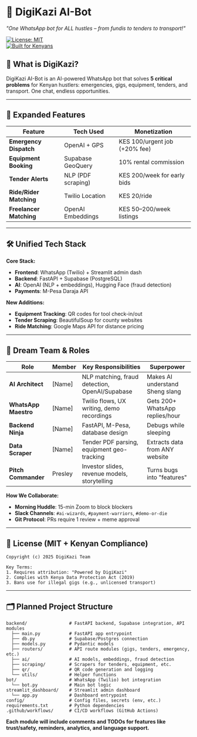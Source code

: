 # 🚨 DigiKazi AI-Bot  
*"One WhatsApp bot for ALL hustles – from fundis to tenders to transport!"*  

[![License: MIT](https://img.shields.io/badge/License-MIT-green.svg)](LICENSE)  
[![Built for Kenyans](https://img.shields.io/badge/Made%20for-Kenya-FFD700)](https://vibehackathon.com)  



## 🚀 What is DigiKazi?

DigiKazi AI-Bot is an AI-powered WhatsApp bot that solves **5 critical problems** for Kenyan hustlers: emergencies, gigs, equipment, tenders, and transport. One chat, endless opportunities.

---

## 🌟 Expanded Features  
| Feature                | Tech Used          | Monetization                          |  
|------------------------|--------------------|---------------------------------------|  
| **Emergency Dispatch** | OpenAI + GPS       | KES 100/urgent job (+20% fee)         |  
| **Equipment Booking**  | Supabase GeoQuery  | 10% rental commission                 |  
| **Tender Alerts**      | NLP (PDF scraping) | KES 200/week for early bids           |  
| **Ride/Rider Matching**| Twilio Location    | KES 20/ride                           |  
| **Freelancer Matching**| OpenAI Embeddings  | KES 50–200/week listings              |  

---

## 🛠️ Unified Tech Stack  
**Core Stack:**  
- **Frontend**: WhatsApp (Twilio) + Streamlit admin dash  
- **Backend**: FastAPI + Supabase (PostgreSQL)  
- **AI**: OpenAI (NLP + embeddings), Hugging Face (fraud detection)  
- **Payments**: M-Pesa Daraja API  

**New Additions:**  
- **Equipment Tracking**: QR codes for tool check-in/out  
- **Tender Scraping**: BeautifulSoup for county websites  
- **Ride Matching**: Google Maps API for distance pricing  

---

## 👥 Dream Team & Roles  
| Role                  | Member       | Key Responsibilities                          | Superpower                          |  
|-----------------------|--------------|-----------------------------------------------|-------------------------------------|  
| **AI Architect**      | [Name]       | NLP matching, fraud detection, OpenAI/Supabase| Makes AI understand Sheng slang      |  
| **WhatsApp Maestro**  | [Name]       | Twilio flows, UX writing, demo recordings     | Gets 200+ WhatsApp replies/hour     |  
| **Backend Ninja**     | [Name]       | FastAPI, M-Pesa, database design              | Debugs while sleeping               |  
| **Data Scraper**      | [Name]       | Tender PDF parsing, equipment geo-tracking    | Extracts data from ANY website      |  
| **Pitch Commander**   | Presley      | Investor slides, revenue models, storytelling | Turns bugs into "features"          |  

**How We Collaborate:**  
- **Morning Huddle**: 15-min Zoom to block blockers  
- **Slack Channels**: `#ai-wizards`, `#payment-warriors`, `#demo-or-die`  
- **Git Protocol**: PRs require 1 review + meme approval  

---

## 📜 License (MIT + Kenyan Compliance)  
```plaintext
Copyright (c) 2025 DigiKazi Team

Key Terms:
1. Requires attribution: "Powered by DigiKazi"
2. Complies with Kenya Data Protection Act (2019)
3. Bans use for illegal gigs (e.g., unlicensed transport)
```

---

## 🗂️ Planned Project Structure

```
backend/                # FastAPI backend, Supabase integration, API modules
  ├── main.py           # FastAPI app entrypoint
  ├── db.py             # Supabase/Postgres connection
  ├── models.py         # Pydantic models
  ├── routers/          # API route modules (gigs, tenders, emergency, etc.)
  ├── ai/               # AI models, embeddings, fraud detection
  ├── scraping/         # Scrapers for tenders, equipment, etc.
  ├── qr/               # QR code generation and logging
  └── utils/            # Helper functions
bot/                    # WhatsApp (Twilio) bot integration
  └── bot.py            # Main bot logic
streamlit_dashboard/    # Streamlit admin dashboard
  └── app.py            # Dashboard entrypoint
config/                 # Config files, secrets (env, etc.)
requirements.txt        # Python dependencies
.github/workflows/      # CI/CD workflows (GitHub Actions)
```

**Each module will include comments and TODOs for features like trust/safety, reminders, analytics, and language support.**

